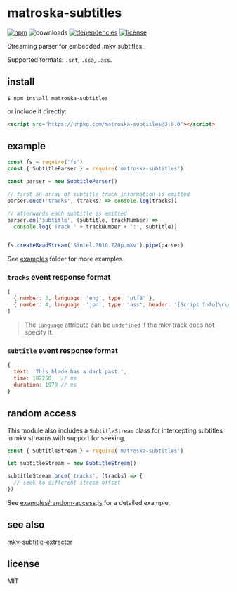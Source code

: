 # matroska-subtitles

[![npm](https://img.shields.io/npm/v/matroska-subtitles.svg)](https://npm.im/matroska-subtitles)
![downloads](https://img.shields.io/npm/dt/matroska-subtitles.svg)
[![dependencies](https://david-dm.org/mathiasvr/matroska-subtitles.svg)](https://david-dm.org/mathiasvr/matroska-subtitles)
[![license](https://img.shields.io/:license-MIT-blue.svg)](https://mvr.mit-license.org)

Streaming parser for embedded .mkv subtitles.

Supported formats: `.srt`, `.ssa`, `.ass`.

## install

```shell
$ npm install matroska-subtitles
```

or include it directly:
```html
<script src="https://unpkg.com/matroska-subtitles@3.0.0"></script>
```

## example

```javascript
const fs = require('fs')
const { SubtitleParser } = require('matroska-subtitles')

const parser = new SubtitleParser()

// first an array of subtitle track information is emitted
parser.once('tracks', (tracks) => console.log(tracks))

// afterwards each subtitle is emitted
parser.on('subtitle', (subtitle, trackNumber) =>
  console.log('Track ' + trackNumber + ':', subtitle))


fs.createReadStream('Sintel.2010.720p.mkv').pipe(parser)
```

See [examples](https://github.com/mathiasvr/matroska-subtitles/tree/master/examples) folder for more examples.

### `tracks` event response format

```javascript
[
  { number: 3, language: 'eng', type: 'utf8' },
  { number: 4, language: 'jpn', type: 'ass', header: '[Script Info]\r\n...' }
]
```

> The `language` attribute can be `undefined` if the mkv track does not specify it.

### `subtitle` event response format

```javascript
{
  text: 'This blade has a dark past.',
  time: 107250,  // ms
  duration: 1970 // ms
}
```

## random access
This module also includes a `SubtitleStream` class for intercepting subtitles
in mkv streams with support for seeking.

```js
const { SubtitleStream } = require('matroska-subtitles')

let subtitleStream = new SubtitleStream()

subtitleStream.once('tracks', (tracks) => {
  // seek to different stream offset
})
```

See [examples/random-access.js](examples/random-access.js) for a detailed example.

## see also 

[mkv-subtitle-extractor](https://npm.im/mkv-subtitle-extractor)

## license

MIT
